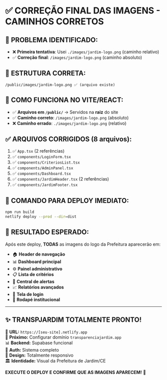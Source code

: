 # ✅ **CORREÇÃO FINAL DAS IMAGENS - CAMINHOS CORRETOS**

## **🚨 PROBLEMA IDENTIFICADO:**
- ❌ **Primeira tentativa**: Usei `./images/jardim-logo.png` (caminho relativo)
- ✅ **Correção final**: `/images/jardim-logo.png` (caminho absoluto)

## **📁 ESTRUTURA CORRETA:**
```
/public/images/jardim-logo.png ✅ (arquivo existe)
```

## **🔧 COMO FUNCIONA NO VITE/REACT:**
- ✅ **Arquivos em `/public/`** → Servidos na **raiz** do site
- ✅ **Caminho correto**: `/images/jardim-logo.png` (absoluto)
- ❌ **Caminho errado**: `./images/jardim-logo.png` (relativo)

## **✅ ARQUIVOS CORRIGIDOS (8 arquivos):**
1. ✅ `App.tsx` (2 referências)
2. ✅ `components/LoginForm.tsx`
3. ✅ `components/CriteriosList.tsx` 
4. ✅ `components/AdminPanel.tsx`
5. ✅ `components/Dashboard.tsx`
6. ✅ `components/JardimHeader.tsx` (2 referências)
7. ✅ `components/JardimFooter.tsx`

## **🚀 COMANDO PARA DEPLOY IMEDIATO:**

```bash
npm run build
netlify deploy --prod --dir=dist
```

## **🌟 RESULTADO ESPERADO:**

Após este deploy, **TODAS** as imagens do logo da Prefeitura aparecerão em:

- 🏠 **Header de navegação**
- 📊 **Dashboard principal** 
- ⚙️ **Painel administrativo**
- 📋 **Lista de critérios**
- 🚨 **Central de alertas**
- 📈 **Relatórios avançados**
- 🔐 **Tela de login**
- 📄 **Rodapé institucional**

---

## **✨ TRANSPJARDIM TOTALMENTE PRONTO!**

🎯 **URL:** `https://[seu-site].netlify.app`  
🔗 **Próximo:** Configurar domínio `transparenciajardim.app`  
📊 **Backend:** Supabase funcional  
🔐 **Auth:** Sistema completo  
📱 **Design:** Totalmente responsivo  
🏛️ **Identidade:** Visual da Prefeitura de Jardim/CE  

**EXECUTE O DEPLOY E CONFIRME QUE AS IMAGENS APARECEM!** 🚀
